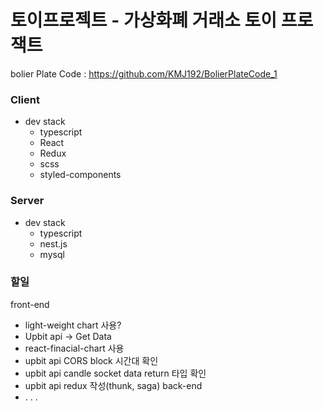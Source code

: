 # 토이프로젝트 - 가상화폐 거래소 토이 프로잭트

bolier Plate Code : https://github.com/KMJ192/BolierPlateCode_1

### Client
- dev stack
  - typescript
  - React
  - Redux
  - scss
  - styled-components

### Server
- dev stack
  - typescript
  - nest.js
  - mysql

### 할일
front-end
 - light-weight chart 사용?
 - Upbit api -> Get Data
 - react-finacial-chart 사용
 - upbit api CORS block 시간대 확인
 - upbit api candle socket data return 타입 확인
 - upbit api redux 작성(thunk, saga)
back-end
 - . . .